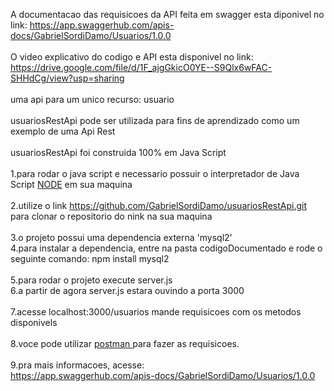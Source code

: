 A documentacao das requisicoes da API feita em swagger esta diponivel no link:
https://app.swaggerhub.com/apis-docs/GabrielSordiDamo/Usuarios/1.0.0 
<br>
<br>
O video explicativo do codigo e API esta disponivel no link:
https://drive.google.com/file/d/1F_ajgGkicO0YE--S9Qlx6wFAC-SHHdCg/view?usp=sharing
<br>
<br>
uma api para um unico recurso: usuario
<br>
<br>
usuariosRestApi pode ser utilizada para fins de aprendizado como um exemplo de uma Api Rest
<br>
<br>
usuariosRestApi foi construida 100% em Java Script
<br>
<br>
1.para rodar o java script e necessario possuir o interpretador de Java Script <a href='https://nodejs.org/en/'>NODE</a> em sua maquina
<br>
<br>
2.utilize o link https://github.com/GabrielSordiDamo/usuariosRestApi.git para clonar o repositorio do nink na sua maquina
<br>
<br>
3.o projeto possui uma dependencia externa 'mysql2'
<br>
4.para instalar a dependencia, entre na pasta codigoDocumentado e rode o seguinte comando: npm install mysql2
<br>
<br>
5.para rodar o projeto execute server.js
<br>
6.a partir de agora server.js estara ouvindo a porta 3000
<br>
<br>
7.acesse localhost:3000/usuarios mande requisicoes com os metodos disponivels
<br>
<br>
8.voce pode utilizar <a href="https://www.postman.com/downloads/"> postman </a> para fazer as requisicoes.
<br>
<br>
9.pra mais informacoes, acesse:<br>
https://app.swaggerhub.com/apis-docs/GabrielSordiDamo/Usuarios/1.0.0 
